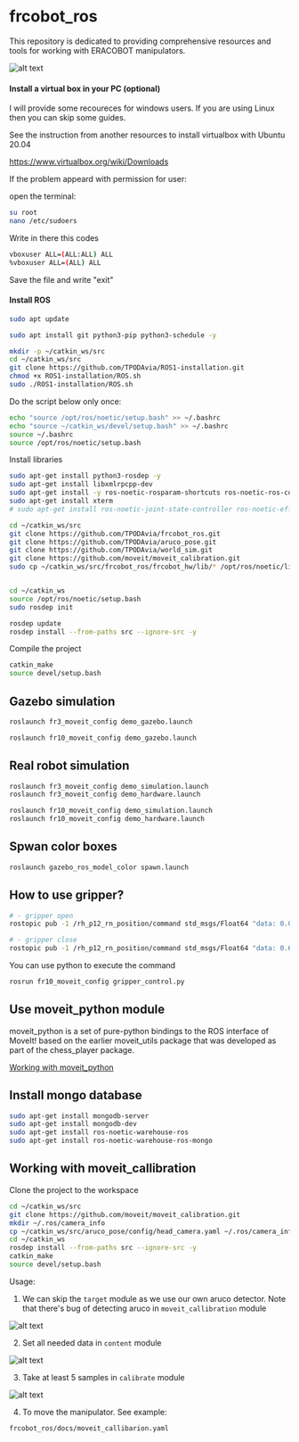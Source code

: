 # frcobot_ros

This repository is dedicated to providing comprehensive resources and tools for working with ERACOBOT manipulators. 

![alt text](./docs/demo.gif)

#### Install a virtual box in your PC (optional)

I will provide some recoureces for windows users. If you are using Linux then you can skip some guides.

See the instruction from another resources to install virtualbox with Ubuntu 20.04

https://www.virtualbox.org/wiki/Downloads

If the problem appeard with permission for user:

open the terminal:

```bash
su root
nano /etc/sudoers
```
Write in there this codes
```bash
vboxuser ALL=(ALL:ALL) ALL
%vboxuser ALL=(ALL) ALL
```


Save the file and write "exit"

#### Install ROS

```bash
sudo apt update
```
```bash
sudo apt install git python3-pip python3-schedule -y
```
```bash
mkdir -p ~/catkin_ws/src
cd ~/catkin_ws/src
git clone https://github.com/TPODAvia/ROS1-installation.git
chmod +x ROS1-installation/ROS.sh
sudo ./ROS1-installation/ROS.sh
```
Do the script below only once:
```bash
echo "source /opt/ros/noetic/setup.bash" >> ~/.bashrc
echo "source ~/catkin_ws/devel/setup.bash" >> ~/.bashrc
source ~/.bashrc
source /opt/ros/noetic/setup.bash
```
Install libraries
```bash
sudo apt-get install python3-rosdep -y
sudo apt-get install libxmlrpcpp-dev
sudo apt-get install -y ros-noetic-rosparam-shortcuts ros-noetic-ros-control ros-noetic-ros-controllers ros-noetic-moveit -y
sudo apt-get install xterm
# sudo apt-get install ros-noetic-joint-state-controller ros-noetic-effort-controllers ros-noetic-position-controllers ros-noetic-velocity-controllers ros-noetic-gazebo-ros ros-noetic-gazebo-ros-control
```

```bash
cd ~/catkin_ws/src
git clone https://github.com/TPODAvia/frcobot_ros.git
git clone https://github.com/TPODAvia/aruco_pose.git
git clone https://github.com/TPODAvia/world_sim.git
git clone https://github.com/moveit/moveit_calibration.git
sudo cp ~/catkin_ws/src/frcobot_ros/frcobot_hw/lib/* /opt/ros/noetic/lib


cd ~/catkin_ws
source /opt/ros/noetic/setup.bash
sudo rosdep init

rosdep update
rosdep install --from-paths src --ignore-src -y

```

Compile the project
```bash
catkin_make
source devel/setup.bash
```

## Gazebo simulation

```bash
roslaunch fr3_moveit_config demo_gazebo.launch 
```
```bash
roslaunch fr10_moveit_config demo_gazebo.launch 
```

## Real robot simulation

```bash
roslaunch fr3_moveit_config demo_simulation.launch
roslaunch fr3_moveit_config demo_hardware.launch 
```

```bash
roslaunch fr10_moveit_config demo_simulation.launch
roslaunch fr10_moveit_config demo_hardware.launch 
```

## Spwan color boxes

```bash
roslaunch gazebo_ros_model_color spawn.launch
```

## How to use gripper?

```bash
# - gripper open
rostopic pub -1 /rh_p12_rn_position/command std_msgs/Float64 "data: 0.0"

# - gripper close
rostopic pub -1 /rh_p12_rn_position/command std_msgs/Float64 "data: 0.68"
```

You can use python to execute the command
```bash
rosrun fr10_moveit_config gripper_control.py
```


## Use moveit_python module

moveit_python is a set of pure-python bindings to the ROS interface of MoveIt! based on the
earlier moveit_utils package that was developed as part of the chess_player package.

[Working with moveit_python](moveit_python/README.md)

## Install mongo database
```bash
sudo apt-get install mongodb-server
sudo apt-get install mongodb-dev
sudo apt-get install ros-noetic-warehouse-ros
sudo apt-get install ros-noetic-warehouse-ros-mongo
```

## Working with moveit_callibration

Clone the project to the workspace
```bash
cd ~/catkin_ws/src
git clone https://github.com/moveit/moveit_calibration.git
mkdir ~/.ros/camera_info
cp ~/catkin_ws/src/aruco_pose/config/head_camera.yaml ~/.ros/camera_info/head_camera.yaml
cd ~/catkin_ws
rosdep install --from-paths src --ignore-src -y
catkin_make
source devel/setup.bash
```

Usage:
1) We can skip the `target` module as we use our own aruco detector. Note that there's bug of detecting aruco in `moveit_callibration` module

![alt text](./docs/calib1.png)

2) Set all needed data in `content` module

![alt text](./docs/calib2.png)

3) Take at least 5 samples in `calibrate` module

![alt text](./docs/calib3.png)

4) To move the manipulator. See example:
```bash
frcobot_ros/docs/moveit_callibarion.yaml
```